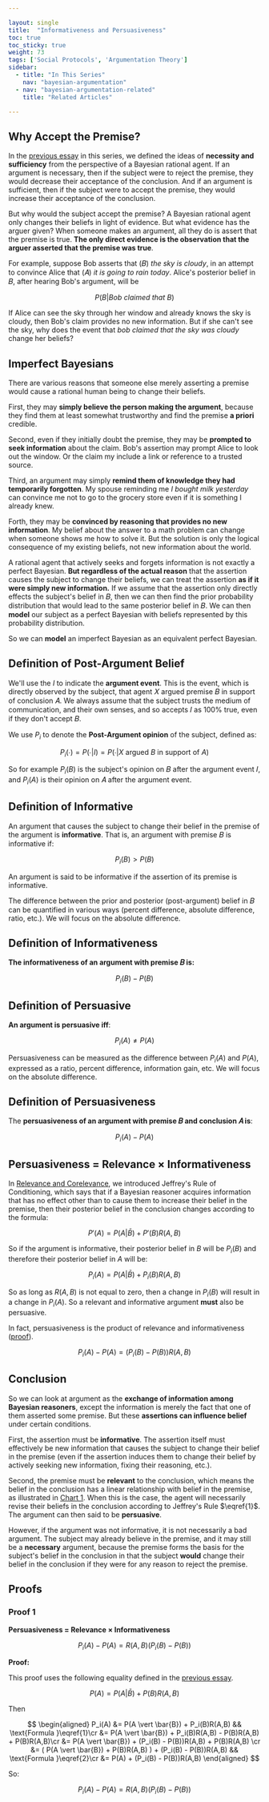 ```yaml
---

layout: single
title:  "Informativeness and Persuasiveness"
toc: true
toc_sticky: true
weight: 73
tags: ['Social Protocols', 'Argumentation Theory']
sidebar:
  - title: "In This Series"
    nav: "bayesian-argumentation"
  - nav: "bayesian-argumentation-related"
    title: "Related Articles"

---
```


## Why Accept the Premise?

In the [previous essay](/necessity-and-sufficiency) in this series, we defined the ideas of **necessity and sufficiency** from the perspective of a Bayesian rational agent. If an argument is necessary, then if the subject were to reject the premise, they would decrease their acceptance of the conclusion. And if an argument is sufficient, then if the subject were to accept the premise, they would increase their acceptance of the conclusion. 

But why would the subject accept the premise? A Bayesian rational agent only changes their beliefs in light of evidence. But what evidence has the arguer given? When someone makes an argument, all they do is assert that the premise is true. **The only direct evidence is the observation that the arguer asserted that the premise was true**.

For example, suppose Bob asserts that (𝐵) *the sky is cloudy*, in an attempt to convince Alice that (𝐴) *it is going to rain today*. Alice's posterior belief in 𝐵, after hearing Bob's argument, will be

$$
    P(B|Bob~claimed~that~B)
$$

If Alice can see the sky through her window and already knows the sky is cloudy, then Bob's claim provides no new information. But if she can't see the sky, why does the event that *bob claimed that the sky was cloudy* change her beliefs?

## Imperfect Bayesians

There are various reasons that someone else merely asserting a premise would cause a rational human being to change their beliefs. 

First, they may **simply believe the person making the argument**, because they find them at least somewhat trustworthy and find the premise **a priori** credible.

Second, even if they initially doubt the premise, they may be **prompted to seek information** about the claim. Bob's assertion may prompt Alice to look out the window. Or the claim my include a link or reference to a trusted source.

Third, an argument may simply **remind them of knowledge they had temporarily forgotten**. My spouse reminding me *I bought milk yesterday* can convince me not to go to the grocery store even if it is something I already knew.

Forth, they may be **convinced by reasoning that provides no new information**. My belief about the answer to a math problem can change when someone shows me how to solve it. But the solution is only the logical consequence of my existing beliefs, not new information about the world. 

A rational agent that actively seeks and forgets information is not exactly a perfect Bayesian. **But regardless of the actual reason** that the assertion causes the subject to change their beliefs, we can treat the assertion **as if it were simply new information.** If we assume that the assertion only directly effects the subject's belief in 𝐵, then we can then find the prior probability distribution that would lead to the same posterior belief in 𝐵. We can then **model** our subject as a perfect Bayesian with beliefs represented by this probability distribution. 

So we can **model** an imperfect Bayesian as an equivalent perfect Bayesian.


## Definition of Post-Argument Belief

We'll use the $I$ to indicate the **argument event**. This is the event, which is directly observed by the subject, that agent 𝑋 argued premise 𝐵 in support of conclusion 𝐴. We always assume that the subject trusts the medium of communication, and their own senses, and so accepts 𝐼 as 100% true, even if they don't accept 𝐵.

We use $P_i$ to denote the **Post-Argument opinion** of the subject, defined as:

$$
    P_i(∙) = P(∙|I) = P(∙|X\text{ argued }B\text{ in support of }A)
$$

So for example $P_i(B)$ is the subject's opinion on 𝐵 after the argument event 𝐼, and $P_i(A)$ is their opinion on 𝐴 after the argument event.

## Definition of Informative

An argument that causes the subject to change their belief in the premise of the argument is **informative**. That is, an argument with premise 𝐵 is informative if:

$$
    P_i(B) > P(B)
$$

An argument is said to be informative if the assertion of its premise is informative.

The difference between the prior and posterior (post-argument) belief in 𝐵 can be quantified in various ways (percent difference, absolute difference, ratio, etc.). We will focus on the absolute difference. 

## Definition of Informativeness

**The informativeness of an argument with premise 𝐵 is:**

$$
    P_i(B) - P(B)
$$

<!--

, but it is especially interesting to take an information-theoretic point of view, and quantify the amount of [**information gain**](https://en.wikipedia.org/wiki/Information_gain_in_decision_trees) from using the more Post-Argument probability distribution $P_i$ instead of $P$. This can be calculated as the [**relative entropy**](https://en.wikipedia.org/wiki/Kullback%E2%80%93Leibler_divergence#Interpretations) or KL-Divergence between the pre- and post-argument belief in 𝐵. Using $p$ to indicate the probability distribution $P$ limited to events B and B̅.

$$
\begin{aligned}
    D_{KL}(p_i || p) &= - ∑_b p_i(b) log(\frac{p_i(b)}{p(b)}) \cr
                                &= - P_i(B) log(\frac{P_i(B)}{P(B)}) - P_i(\bar{B}) log(\frac{P_i(\bar{B})}{P(\bar{B})})
\end{aligned}
$$
-->



## Definition of Persuasive

**An argument is persuasive iff**:

$$
    P_i(A) ≠ P(A)
$$

Persuasiveness can be measured as the difference between $P_i(A)$ and $P(A)$, expressed as a ratio, percent difference, information gain, etc. We will focus on the absolute difference. 

## Definition of Persuasiveness

The **persuasiveness of an argument with premise 𝐵 and conclusion 𝐴 is**:

$$
    P_i(A) - P(A)
$$


<!--
An information-theoretic measure of persuasiveness would be the [**information gain**](https://en.wikipedia.org/wiki/Information_gain_in_decision_trees) from using the more Post-Argument probability distribution $P_i(a)$ instead of $P(a)$, measured as relative entropy:

$$
    D_{KL}(P_i(a) \vert\vert P(a)) &= - ∑_{a∈\{A,\bar{A}\}} P_i(a) log(\frac{P_i(a)}{P(a)}) \cr
                                   &= - P_i(A) log(\frac{P_i(A)}{P(A)}) - P_i(\bar{A}) log(\frac{P_i(\bar{A})}{P(\bar{A})}) 
$$

-->



## Persuasiveness = Relevance × Informativeness 

In [Relevance and Corelevance](/relevance-and-corelevance/#relevance-as-slope), we introduced Jeffrey's Rule of Conditioning, which says that if a Bayesian reasoner acquires information that has no effect other than to cause them to increase their belief in the premise, then their posterior belief in the conclusion changes according to the formula:

$$
\label{1}
P'(A) = P(A|\bar{B}) + P'(B)R(A,B) 
\tag{1}
$$

So if the argument is informative, their posterior belief in $B$ will be $P_i(B)$ and therefore their posterior belief in $A$ will be:

$$ 
P_i(A) = P(A|\bar{B}) + P_i(B)R(A,B) 
$$ 

So as long as $R(A,B)$ is not equal to zero, then a change in $P_i(B)$ will result in a change in $P_i(A)$. So a relevant and informative argument **must** also be persuasive. 

In fact, persuasiveness is the product of relevance and informativeness ([proof](#proof-1)).

$$
    P_i(A) - P(A)  = (P_i(B) - P(B))R(A,B)
$$


<!--
<aside class="proof" markdown="1">

**Proof**:

If

$$
    R(A,B) > 0 \text{ and } P_i(B) > P(B)
$$

Then:

$$
\begin{aligned}
    P_i(A) &= P(A|\bar{B}) + P_i(B)R(A,B)           &&\eqref{1} \cr
           &> P(A|\bar{B}) + P(B)R(A,B)             &&\text{(}P(B) > P_i(B) \cr
           &                                   &&\text{and } R(A,B) > 0\text{)}\cr
           &> P(A|\bar{B}) + P(B)(P(A|B)-P(A|\bar{B}))  &&\text{(Definition of R)} \cr
           &> P(A|B)P(B) + P(A|\bar{B})(1-P(B))  &&\text{(Algebra)} \cr
           &> P(A)                              &&\text{(Law of total prob.)}
\end{aligned}
$$
</aside>

-->

## Conclusion

So we can look at argument as the **exchange of information among Bayesian reasoners**, except the information is merely the fact that one of them asserted some premise. But these **assertions can influence belief** under certain conditions.

First, the assertion must be **informative**. The assertion itself must effectively be new information that causes the subject to change their belief in the premise (even if the assertion induces them to change their belief by actively seeking new information, fixing their reasoning, etc.). 

Second, the premise must be **relevant** to the conclusion, which means the belief in the conclusion has a linear relationship with belief in the premise, as illustrated in [Chart 1](#relevance-as-slope). When this is the case, the agent will necessarily revise their beliefs in the conclusion according to Jeffrey's Rule $\eqref{1}$. The argument can then said to be **persuasive**.

However, if the argument was not informative, it is not necessarily a bad argument. The subject may already believe in the premise, and it may still be a **necessary** argument, because the premise forms the basis for the subject's belief in the conclusion in that the subject **would** change their belief in the conclusion if they were for any reason to reject the premise.


<!--

However, this account of argumentation still doesn't account for arguments such as *the car won't start because it is out of gas*, in the case that the battery is also dead. This is clearly a good argument, and yet by this account it is not relevant and therefore not persuasive, because changing belief in the premise would have little or not effect on belief in the conclusion. 

So clearly this account of argumentation is still limited. And yet it provides at least some intuition on what might be going on in the minds of people engaged in argument when they perceive arguments as relevant, persuasive, necessary, etc. This idea of a Bayesian Reasoner who changes their belief through argument is the basis for the idea of the [Meta Reasoner](/the-meta-reasoner) and the logic of [Distributed Bayesian Reasoning](/distributed-bayesian-reasoning-introduction).

-->






<!--
This means that we can just as well consider 𝐵 to be the "rule" that justifies the inference from the 𝐶 to the conclusion. 


[TODO: we havent' introdued this example]

If someone where to argue that (𝐶) *A Swede can be taken almost certainly not to be a Roman Catholic* in support of (𝐴) *Petersen is not a Roman Catholic*, then this seems to imply that (𝐵) *Petersen is a Swede*, because Petersen being a Swede is the only thing that makes Swedes not being Roman Catholic relevant.
-->

<!--

## Corelevance as Slope

This equation shows us how P(A) varies with P(B) and P(C). 

$$
    P(A) = P(A|notB,notC) + P(B)R(A,B|notC) + P(C)R(A,C|notB) + P(B,C)CRD(A,B,C)
$$

P(A|notB,notC) is the minimum value of P(A) if the subject rejects both B and C. If R(A,B|notC) is nonzero, it means there is the component of relevance of B to A that exists independently of the subjects acceptance of C. And vice versa if R(A,C|notB) is nonzero. CRD(A,B,C) can be thought of as the component of relevance of the conjunction of B and C to A. 
-->



## Proofs



### Proof 1

**Persuasiveness = Relevance × Informativeness**

$$
    P_i(A) - P(A) = R(A,B)(P_i(B) - P(B))
$$

**Proof:**


This proof uses the following equality defined in the [previous essay](/relevance-and-corelevance#relevance-as-slope).

$$
\label{2}
P(A) = P(A|\bar{B}) + P(B)R(A,B) 
\tag{2}
$$

Then

$$
\begin{aligned}
P_i(A)  &= P(A \vert \bar{B}) + P_i(B)R(A,B) && \text{Formula }\eqref{1}\cr
        &= P(A \vert \bar{B}) + P_i(B)R(A,B) - P(B)R(A,B) + P(B)R(A,B)\cr
        &= P(A \vert \bar{B}) + (P_i(B) - P(B))R(A,B) + P(B)R(A,B) \cr
        &= ( P(A \vert \bar{B}) + P(B)R(A,B) ) + (P_i(B) - P(B))R(A,B) && \text{Formula }\eqref{2}\cr
        &= P(A) +  (P_i(B) - P(B))R(A,B)
\end{aligned}
$$

So:

$$
    P_i(A) - P(A) = R(A,B)(P_i(B) - P(B))
$$
